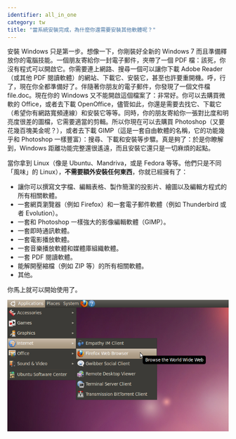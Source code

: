 ```yaml
---
identifier: all_in_one
category: tw
title: "當系統安裝完成，為什麼你還需要安裝其他軟體呢？"
---
```


安裝 Windows 只是第一步。想像一下，你剛裝好全新的 Windows 7 而且準備釋放你的電腦技能。一個朋友寄給你一封電子郵件，夾帶了一個 PDF 檔：該死，你沒有程式可以開啟它。你需要連上網路、搜尋一個可以讓你下載 Adobe Reader（或其他 PDF 閱讀軟體）的網站、下載它、安裝它，甚至也許要重開機。呼，行了，現在你全都準備好了。伴隨著你朋友的電子郵件，你發現了一個文件檔 file.doc。現在你的 Windows 又不能開啟這個檔案了：非常好。你可以去購買微軟的 Office，或者去下載 OpenOffice，儘管如此，你還是需要去找它、下載它（希望你有網路寬頻連線）和安裝它等等。同時，你的朋友寄給你一張對比度和明亮度很差的圖檔，它需要適當的剪輯。所以你現在可以去購買 Photoshop（又要花幾百塊美金呢？），或者去下載 GIMP（這是一套自由軟體的名稱，它的功能幾乎和 Photoshop 一樣豐富）：搜尋、下載和安裝等步驟。真是夠了：於是你瞭解到，Windows 距離功能完整還很遙遠，而且安裝它還只是一切麻煩的起點。

當你拿到 Linux（像是 Ubuntu、Mandriva，或是 Fedora 等等。他們只是不同「風味」的 Linux），<b>不需要額外安裝任何東西</b>，你就已經擁有了：

<ul>

<li>讓你可以撰寫文字檔、編輯表格、製作簡潔的投影片、繪圖以及編輯方程式的所有相關軟體。</li>
<li>一套網頁瀏覽器（例如 Firefox）和一套電子郵件軟體（例如 Thunderbird 或者 Evolution）。</li>
<li>一套和 Photoshop 一樣強大的影像編輯軟體（GIMP）。</li>
<li>一套即時通訊軟體。</li>
<li>一套電影播放軟體。</li>
<li>一套音樂播放軟體和媒體庫組織軟體。</li>
<li>一套 PDF 閱讀軟體。</li>
<li>能解開壓縮檔（例如 ZIP 等）的所有相關軟體。</li>
<li>其他。</li>
</ul>

你馬上就可以開始使用了。

<img src="/img/app_menu.png" />




